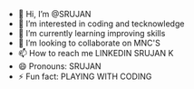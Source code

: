 - 👋 Hi, I’m @SRUJAN
- 👀 I’m interested in coding and tecknowledge
- 🌱 I’m currently learning improving skills
- 💞️ I’m looking to collaborate on MNC'S
- 📫 How to reach me LINKEDIN SRUJAN K
- 😄 Pronouns: SRUJAN
- ⚡ Fun fact: PLAYING WITH CODING 

<!---
SRUJAN/SRUJANis a ✨ special ✨ repository because its `README.md` (this file) appears on your GitHub profile.
You can click the Preview link to take a look at your changes.
--->
